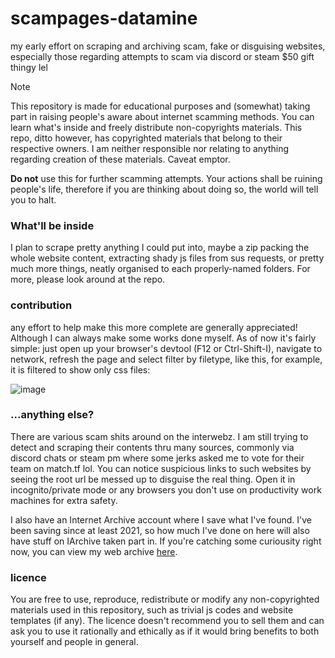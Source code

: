 # scampages-datamine
my early effort on scraping and archiving scam, fake or disguising websites, especially those regarding attempts to scam via discord or steam $50 gift thingy lel
> [!NOTE]  
> This repository is made for educational purposes and (somewhat) taking part in raising people's aware about internet scamming methods.
> You can learn what's inside and freely distribute non-copyrights materials. This repo, ditto however, has copyrighted materials that belong to their respective owners. I am neither responsible nor relating to anything regarding creation of these materials. Caveat emptor.
>
>  **Do not** use this for further scamming attempts. Your actions shall be ruining people's life, therefore if you are thinking about doing so, the world will tell you to halt.

### What'll be inside
I plan to scrape pretty anything I could put into, maybe a zip packing the whole website content, extracting shady js files from sus requests, or pretty much more things, neatly organised to each properly-named folders. For more, please look around at the repo.

### contribution
any effort to help make this more complete are generally appreciated! Although I can always make some works done myself. As of now it's fairly simple: just open up your browser's devtool (F12 or Ctrl-Shift-I), navigate to network, refresh the page and select filter by filetype, like this, for example, it is filtered to show only css files:

![image](https://github.com/user-attachments/assets/e089a556-3d63-4a58-9e59-123f98f673c7)



### ...anything else?
There are various scam shits around on the interwebz. I am still trying to detect and scraping their contents thru many sources, commonly via discord chats or steam pm where some jerks asked me to vote for their team on match.tf lol. You can notice suspicious links to such websites by seeing the root url be messed up to disguise the real thing. Open it in incognito/private mode or any browsers you don't use on productivity work machines for extra safety.

I also have an Internet Archive account where I save what I've found. I've been saving since at least 2021, so how much I've done on here will also have stuff on IArchive taken part in. If you're catching some curiousity right now, you can view my web archive [here](https://archive.org/details/@barnacle555/web-archive). 

### licence
You are free to use, reproduce, redistribute or modify any non-copyrighted materials used in this repository, such as trivial js codes and website templates (if any). The licence doesn't recommend you to sell them and can ask you to use it rationally and ethically as if it would bring benefits to both yourself and people in general.
